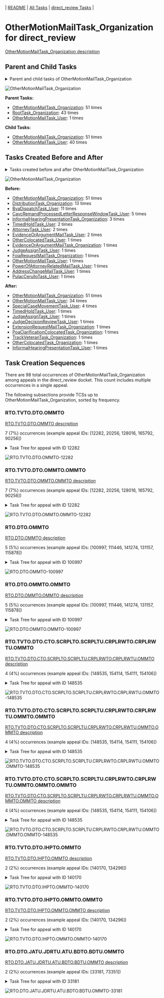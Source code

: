 <!-- DO NOT EDIT THIS FILE.  This file is autogenerated. -->
| [README](../README.md) | [All Tasks](../alltasks.md) | [direct_review Tasks](tasklist.md) |

# OtherMotionMailTask_Organization for direct_review

[OtherMotionMailTask_Organization description](../descr/OtherMotionMailTask_Organization.md)

## Parent and Child Tasks

<details><summary markdown='span'>Parent and child tasks of OtherMotionMailTask_Organization
</summary>

```
digraph G {
rankdir=LR;
node [shape=box]
"OtherMotionMailTask_Organization" -> "OtherMotionMailTask_Organization" [label=51]
"OtherMotionMailTask_Organization" -> "OtherMotionMailTask_User" [label=40]
"OtherMotionMailTask_Organization" -> "OtherMotionMailTask_Organization" [label=51]
"RootTask_Organization" -> "OtherMotionMailTask_Organization" [label=43]
"OtherMotionMailTask_User" -> "OtherMotionMailTask_Organization" [label=1]
}
```
</details>

![OtherMotionMailTask_Organization](dot/OtherMotionMailTask_Organization-parentchild.dot.png)

**Parent Tasks:**

   * [OtherMotionMailTask_Organization](OtherMotionMailTask_Organization.md): 51 times
   * [RootTask_Organization](RootTask_Organization.md): 43 times
   * [OtherMotionMailTask_User](OtherMotionMailTask_User.md): 1 times

**Child Tasks:**

   * [OtherMotionMailTask_Organization](OtherMotionMailTask_Organization.md): 51 times
   * [OtherMotionMailTask_User](OtherMotionMailTask_User.md): 40 times

## Tasks Created Before and After

<details><summary markdown='span'>Tasks created before and after OtherMotionMailTask_Organization</summary>

```
digraph G {
rankdir=LR;

"OtherMotionMailTask_Organization" -> "OtherMotionMailTask_Organization" [label=51]
"OtherMotionMailTask_Organization" -> "OtherMotionMailTask_User" [label=34]
"OtherMotionMailTask_Organization" -> "SpecialCaseMovementTask_User" [label=4]
"OtherMotionMailTask_Organization" -> "TrackVeteranTask_Organization" [label=1]
"OtherMotionMailTask_Organization" -> "TimedHoldTask_User" [label=1]
"OtherMotionMailTask_Organization" -> "PoaClarificationColocatedTask_Organization" [label=1]
"OtherMotionMailTask_Organization" -> "OtherColocatedTask_Organization" [label=1]
"OtherMotionMailTask_Organization" -> "JudgeDecisionReviewTask_User" [label=1]
"OtherMotionMailTask_Organization" -> "JudgeAssignTask_User" [label=1]
"OtherMotionMailTask_Organization" -> "InformalHearingPresentationTask_User" [label=1]
"OtherMotionMailTask_Organization" -> "ExtensionRequestMailTask_Organization" [label=1]
"OtherMotionMailTask_Organization" -> "OtherMotionMailTask_Organization" [label=51]
"DistributionTask_Organization" -> "OtherMotionMailTask_Organization" [label=13]
"BvaDispatchTask_User" -> "OtherMotionMailTask_Organization" [label=11]
"CavcRemandProcessedLetterResponseWindowTask_User" -> "OtherMotionMailTask_Organization" [label=5]
"InformalHearingPresentationTask_Organization" -> "OtherMotionMailTask_Organization" [label=3]
"TimedHoldTask_User" -> "OtherMotionMailTask_Organization" [label=2]
"EvidenceOrArgumentMailTask_User" -> "OtherMotionMailTask_Organization" [label=2]
"AttorneyTask_User" -> "OtherMotionMailTask_Organization" [label=2]
"PulacCerulloTask_User" -> "OtherMotionMailTask_Organization" [label=1]
"PowerOfAttorneyRelatedMailTask_User" -> "OtherMotionMailTask_Organization" [label=1]
"OtherMotionMailTask_User" -> "OtherMotionMailTask_Organization" [label=1]
"OtherColocatedTask_User" -> "OtherMotionMailTask_Organization" [label=1]
"JudgeAssignTask_User" -> "OtherMotionMailTask_Organization" [label=1]
"FoiaRequestMailTask_Organization" -> "OtherMotionMailTask_Organization" [label=1]
"EvidenceOrArgumentMailTask_Organization" -> "OtherMotionMailTask_Organization" [label=1]
"AddressChangeMailTask_User" -> "OtherMotionMailTask_Organization" [label=1]
}
```
</details>

![OtherMotionMailTask_Organization](dot/OtherMotionMailTask_Organization.dot.png)

**Before:**

   * [OtherMotionMailTask_Organization](OtherMotionMailTask_Organization.md): 51 times
   * [DistributionTask_Organization](DistributionTask_Organization.md): 13 times
   * [BvaDispatchTask_User](BvaDispatchTask_User.md): 11 times
   * [CavcRemandProcessedLetterResponseWindowTask_User](CavcRemandProcessedLetterResponseWindowTask_User.md): 5 times
   * [InformalHearingPresentationTask_Organization](InformalHearingPresentationTask_Organization.md): 3 times
   * [TimedHoldTask_User](TimedHoldTask_User.md): 2 times
   * [AttorneyTask_User](AttorneyTask_User.md): 2 times
   * [EvidenceOrArgumentMailTask_User](EvidenceOrArgumentMailTask_User.md): 2 times
   * [OtherColocatedTask_User](OtherColocatedTask_User.md): 1 times
   * [EvidenceOrArgumentMailTask_Organization](EvidenceOrArgumentMailTask_Organization.md): 1 times
   * [JudgeAssignTask_User](JudgeAssignTask_User.md): 1 times
   * [FoiaRequestMailTask_Organization](FoiaRequestMailTask_Organization.md): 1 times
   * [OtherMotionMailTask_User](OtherMotionMailTask_User.md): 1 times
   * [PowerOfAttorneyRelatedMailTask_User](PowerOfAttorneyRelatedMailTask_User.md): 1 times
   * [AddressChangeMailTask_User](AddressChangeMailTask_User.md): 1 times
   * [PulacCerulloTask_User](PulacCerulloTask_User.md): 1 times

**After:**

   * [OtherMotionMailTask_Organization](OtherMotionMailTask_Organization.md): 51 times
   * [OtherMotionMailTask_User](OtherMotionMailTask_User.md): 34 times
   * [SpecialCaseMovementTask_User](SpecialCaseMovementTask_User.md): 4 times
   * [TimedHoldTask_User](TimedHoldTask_User.md): 1 times
   * [JudgeAssignTask_User](JudgeAssignTask_User.md): 1 times
   * [JudgeDecisionReviewTask_User](JudgeDecisionReviewTask_User.md): 1 times
   * [ExtensionRequestMailTask_Organization](ExtensionRequestMailTask_Organization.md): 1 times
   * [PoaClarificationColocatedTask_Organization](PoaClarificationColocatedTask_Organization.md): 1 times
   * [TrackVeteranTask_Organization](TrackVeteranTask_Organization.md): 1 times
   * [OtherColocatedTask_Organization](OtherColocatedTask_Organization.md): 1 times
   * [InformalHearingPresentationTask_User](InformalHearingPresentationTask_User.md): 1 times

## Task Creation Sequences

There are 98 total occurrences of OtherMotionMailTask_Organization among appeals in the direct_review docket.  This count includes multiple occurrences in a single appeal.

The following subsections provide TCSs up to OtherMotionMailTask_Organization, sorted by frequency.

### RTO.TVTO.DTO.OMMTO

[RTO.TVTO.DTO.OMMTO description](../descr/RTO.TVTO.DTO.OMMTO.md)

7 (7%) occurrences (example appeal IDs: [12282, 20256, 128016, 165792, 90256])

<details><summary markdown='span'>Task Tree for appeal with ID 12282</summary>

```
@startuml
skinparam {
  ObjectBorderColor #555
  ObjectBorderThickness 0
  ObjectFontStyle bold
  ObjectFontSize 14
  ObjectAttributeFontColor #333
  ObjectAttributeFontSize 12
}
  object 0.RootTask #8dd3c7 {
Organization
}
  object 1.TrackVeteranTask #bebada {
Organization
}
  object 2.DistributionTask #ffffb3 {
Organization
}
  object 3.OtherMotionMailTask #ffed6f {
Organization  <back:white>    </back>
}
  object 4.OtherMotionMailTask #ffed6f {
Organization  <back:white>    </back>
}
  object 5.OtherMotionMailTask #ffed6f {
User
}
  object 6.JudgeAssignTask #ccebc5 {
User
}
  object 7.JudgeDecisionReviewTask #d9d9d9 {
User
}
  object 8.AttorneyTask #bc80bd {
User
}
  object 9.BvaDispatchTask #b3de69 {
Organization
}
  object 10.BvaDispatchTask #b3de69 {
User
}
0.RootTask -- 1.TrackVeteranTask
0.RootTask -- 2.DistributionTask
0.RootTask -- 3.OtherMotionMailTask
3.OtherMotionMailTask -- 4.OtherMotionMailTask
4.OtherMotionMailTask -- 5.OtherMotionMailTask
0.RootTask -- 6.JudgeAssignTask
0.RootTask -- 7.JudgeDecisionReviewTask
7.JudgeDecisionReviewTask -- 8.AttorneyTask
0.RootTask -- 9.BvaDispatchTask
9.BvaDispatchTask -- 10.BvaDispatchTask
@enduml
```
</details>

![RTO.TVTO.DTO.OMMTO-12282](uml/RTO.TVTO.DTO.OMMTO-12282.png)

### RTO.TVTO.DTO.OMMTO.OMMTO

[RTO.TVTO.DTO.OMMTO.OMMTO description](../descr/RTO.TVTO.DTO.OMMTO.OMMTO.md)

7 (7%) occurrences (example appeal IDs: [12282, 20256, 128016, 165792, 90256])

<details><summary markdown='span'>Task Tree for appeal with ID 12282</summary>

```
@startuml
skinparam {
  ObjectBorderColor #555
  ObjectBorderThickness 0
  ObjectFontStyle bold
  ObjectFontSize 14
  ObjectAttributeFontColor #333
  ObjectAttributeFontSize 12
}
  object 0.RootTask #8dd3c7 {
Organization
}
  object 1.TrackVeteranTask #bebada {
Organization
}
  object 2.DistributionTask #ffffb3 {
Organization
}
  object 3.OtherMotionMailTask #ffed6f {
Organization  <back:white>    </back>
}
  object 4.OtherMotionMailTask #ffed6f {
Organization  <back:white>    </back>
}
  object 5.OtherMotionMailTask #ffed6f {
User
}
  object 6.JudgeAssignTask #ccebc5 {
User
}
  object 7.JudgeDecisionReviewTask #d9d9d9 {
User
}
  object 8.AttorneyTask #bc80bd {
User
}
  object 9.BvaDispatchTask #b3de69 {
Organization
}
  object 10.BvaDispatchTask #b3de69 {
User
}
0.RootTask -- 1.TrackVeteranTask
0.RootTask -- 2.DistributionTask
0.RootTask -- 3.OtherMotionMailTask
3.OtherMotionMailTask -- 4.OtherMotionMailTask
4.OtherMotionMailTask -- 5.OtherMotionMailTask
0.RootTask -- 6.JudgeAssignTask
0.RootTask -- 7.JudgeDecisionReviewTask
7.JudgeDecisionReviewTask -- 8.AttorneyTask
0.RootTask -- 9.BvaDispatchTask
9.BvaDispatchTask -- 10.BvaDispatchTask
@enduml
```
</details>

![RTO.TVTO.DTO.OMMTO.OMMTO-12282](uml/RTO.TVTO.DTO.OMMTO.OMMTO-12282.png)

### RTO.DTO.OMMTO

[RTO.DTO.OMMTO description](../descr/RTO.DTO.OMMTO.md)

5 (5%) occurrences (example appeal IDs: [100997, 111446, 141274, 131157, 115878])

<details><summary markdown='span'>Task Tree for appeal with ID 100997</summary>

```
@startuml
skinparam {
  ObjectBorderColor #555
  ObjectBorderThickness 0
  ObjectFontStyle bold
  ObjectFontSize 14
  ObjectAttributeFontColor #333
  ObjectAttributeFontSize 12
}
  object 0.RootTask #8dd3c7 {
Organization
}
  object 1.DistributionTask #ffffb3 {
Organization
}
  object 2.OtherMotionMailTask #ffed6f {
Organization  <back:white>    </back>
}
  object 3.OtherMotionMailTask #ffed6f {
Organization  <back:white>    </back>
}
  object 4.OtherMotionMailTask #ffed6f {
User
}
  object 5.OtherMotionMailTask #ffed6f {
Organization  <back:white>    </back>
}
  object 6.OtherMotionMailTask #ffed6f {
User
}
  object 7.ExtensionRequestMailTask #fdb462 {
Organization
}
  object 8.ExtensionRequestMailTask #fdb462 {
Organization
}
  object 9.ExtensionRequestMailTask #fdb462 {
User
}
  object 10.OtherMotionMailTask #ffed6f {
User
}
  object 11.TimedHoldTask #fccde5 {
User
}
  object 12.TimedHoldTask #fccde5 {
User
}
0.RootTask -- 1.DistributionTask
0.RootTask -- 2.OtherMotionMailTask
2.OtherMotionMailTask -- 3.OtherMotionMailTask
3.OtherMotionMailTask -- 4.OtherMotionMailTask
4.OtherMotionMailTask -- 5.OtherMotionMailTask
5.OtherMotionMailTask -- 6.OtherMotionMailTask
1.DistributionTask -- 7.ExtensionRequestMailTask
7.ExtensionRequestMailTask -- 8.ExtensionRequestMailTask
8.ExtensionRequestMailTask -- 9.ExtensionRequestMailTask
5.OtherMotionMailTask -- 10.OtherMotionMailTask
9.ExtensionRequestMailTask -- 11.TimedHoldTask
10.OtherMotionMailTask -- 12.TimedHoldTask
@enduml
```
</details>

![RTO.DTO.OMMTO-100997](uml/RTO.DTO.OMMTO-100997.png)

### RTO.DTO.OMMTO.OMMTO

[RTO.DTO.OMMTO.OMMTO description](../descr/RTO.DTO.OMMTO.OMMTO.md)

5 (5%) occurrences (example appeal IDs: [100997, 111446, 141274, 131157, 115878])

<details><summary markdown='span'>Task Tree for appeal with ID 100997</summary>

```
@startuml
skinparam {
  ObjectBorderColor #555
  ObjectBorderThickness 0
  ObjectFontStyle bold
  ObjectFontSize 14
  ObjectAttributeFontColor #333
  ObjectAttributeFontSize 12
}
  object 0.RootTask #8dd3c7 {
Organization
}
  object 1.DistributionTask #ffffb3 {
Organization
}
  object 2.OtherMotionMailTask #ffed6f {
Organization  <back:white>    </back>
}
  object 3.OtherMotionMailTask #ffed6f {
Organization  <back:white>    </back>
}
  object 4.OtherMotionMailTask #ffed6f {
User
}
  object 5.OtherMotionMailTask #ffed6f {
Organization  <back:white>    </back>
}
  object 6.OtherMotionMailTask #ffed6f {
User
}
  object 7.ExtensionRequestMailTask #fdb462 {
Organization
}
  object 8.ExtensionRequestMailTask #fdb462 {
Organization
}
  object 9.ExtensionRequestMailTask #fdb462 {
User
}
  object 10.OtherMotionMailTask #ffed6f {
User
}
  object 11.TimedHoldTask #fccde5 {
User
}
  object 12.TimedHoldTask #fccde5 {
User
}
0.RootTask -- 1.DistributionTask
0.RootTask -- 2.OtherMotionMailTask
2.OtherMotionMailTask -- 3.OtherMotionMailTask
3.OtherMotionMailTask -- 4.OtherMotionMailTask
4.OtherMotionMailTask -- 5.OtherMotionMailTask
5.OtherMotionMailTask -- 6.OtherMotionMailTask
1.DistributionTask -- 7.ExtensionRequestMailTask
7.ExtensionRequestMailTask -- 8.ExtensionRequestMailTask
8.ExtensionRequestMailTask -- 9.ExtensionRequestMailTask
5.OtherMotionMailTask -- 10.OtherMotionMailTask
9.ExtensionRequestMailTask -- 11.TimedHoldTask
10.OtherMotionMailTask -- 12.TimedHoldTask
@enduml
```
</details>

![RTO.DTO.OMMTO.OMMTO-100997](uml/RTO.DTO.OMMTO.OMMTO-100997.png)

### RTO.TVTO.DTO.CTO.SCRPLTO.SCRPLTU.CRPLRWTO.CRPLRWTU.OMMTO

[RTO.TVTO.DTO.CTO.SCRPLTO.SCRPLTU.CRPLRWTO.CRPLRWTU.OMMTO description](../descr/RTO.TVTO.DTO.CTO.SCRPLTO.SCRPLTU.CRPLRWTO.CRPLRWTU.OMMTO.md)

4 (4%) occurrences (example appeal IDs: [148535, 154114, 154111, 154106])

<details><summary markdown='span'>Task Tree for appeal with ID 148535</summary>

```
@startuml
skinparam {
  ObjectBorderColor #555
  ObjectBorderThickness 0
  ObjectFontStyle bold
  ObjectFontSize 14
  ObjectAttributeFontColor #333
  ObjectAttributeFontSize 12
}
  object 0.RootTask #8dd3c7 {
Organization
}
  object 1.TrackVeteranTask #bebada {
Organization
}
  object 2.DistributionTask #ffffb3 {
Organization
}
  object 3.CavcTask #bcbd22 {
Organization
}
  object 4.SendCavcRemandProcessedLetterTask #7f7f7f {
Organization
}
  object 5.SendCavcRemandProcessedLetterTask #7f7f7f {
User
}
  object 6.CavcRemandProcessedLetterResponseWindowTask #1f77b4 {
Organization
}
  object 7.TimedHoldTask #fccde5 {
Organization
}
  object 8.CavcRemandProcessedLetterResponseWindowTask #1f77b4 {
User
}
  object 9.EvidenceOrArgumentMailTask #ffffb3 {
Organization
}
  object 10.EvidenceOrArgumentMailTask #ffffb3 {
Organization
}
  object 11.EvidenceOrArgumentMailTask #ffffb3 {
User
}
  object 12.OtherMotionMailTask #ffed6f {
Organization  <back:white>    </back>
}
  object 13.OtherMotionMailTask #ffed6f {
Organization  <back:white>    </back>
}
  object 14.OtherMotionMailTask #ffed6f {
Organization  <back:white>    </back>
}
  object 15.OtherMotionMailTask #ffed6f {
User
}
  object 16.OtherMotionMailTask #ffed6f {
User
}
  object 17.OtherMotionMailTask #ffed6f {
User
}
  object 18.TimedHoldTask #fccde5 {
User
}
  object 19.JudgeAssignTask #ccebc5 {
User
}
  object 20.JudgeDecisionReviewTask #d9d9d9 {
User
}
  object 21.AttorneyTask #bc80bd {
User
}
  object 22.EvidenceOrArgumentMailTask #ffffb3 {
Organization
}
  object 23.EvidenceOrArgumentMailTask #ffffb3 {
User
}
  object 24.BvaDispatchTask #b3de69 {
Organization
}
  object 25.BvaDispatchTask #b3de69 {
User
}
  object 26.OtherMotionMailTask #ffed6f {
User
}
0.RootTask -- 1.TrackVeteranTask
0.RootTask -- 2.DistributionTask
2.DistributionTask -- 3.CavcTask
3.CavcTask -- 4.SendCavcRemandProcessedLetterTask
4.SendCavcRemandProcessedLetterTask -- 5.SendCavcRemandProcessedLetterTask
3.CavcTask -- 6.CavcRemandProcessedLetterResponseWindowTask
6.CavcRemandProcessedLetterResponseWindowTask -- 7.TimedHoldTask
6.CavcRemandProcessedLetterResponseWindowTask -- 8.CavcRemandProcessedLetterResponseWindowTask
0.RootTask -- 9.EvidenceOrArgumentMailTask
9.EvidenceOrArgumentMailTask -- 10.EvidenceOrArgumentMailTask
10.EvidenceOrArgumentMailTask -- 11.EvidenceOrArgumentMailTask
0.RootTask -- 12.OtherMotionMailTask
12.OtherMotionMailTask -- 13.OtherMotionMailTask
13.OtherMotionMailTask -- 14.OtherMotionMailTask
14.OtherMotionMailTask -- 15.OtherMotionMailTask
14.OtherMotionMailTask -- 16.OtherMotionMailTask
14.OtherMotionMailTask -- 17.OtherMotionMailTask
17.OtherMotionMailTask -- 18.TimedHoldTask
0.RootTask -- 19.JudgeAssignTask
0.RootTask -- 20.JudgeDecisionReviewTask
20.JudgeDecisionReviewTask -- 21.AttorneyTask
0.RootTask -- 22.EvidenceOrArgumentMailTask
22.EvidenceOrArgumentMailTask -- 23.EvidenceOrArgumentMailTask
0.RootTask -- 24.BvaDispatchTask
24.BvaDispatchTask -- 25.BvaDispatchTask
14.OtherMotionMailTask -- 26.OtherMotionMailTask
@enduml
```
</details>

![RTO.TVTO.DTO.CTO.SCRPLTO.SCRPLTU.CRPLRWTO.CRPLRWTU.OMMTO-148535](uml/RTO.TVTO.DTO.CTO.SCRPLTO.SCRPLTU.CRPLRWTO.CRPLRWTU.OMMTO-148535.png)

### RTO.TVTO.DTO.CTO.SCRPLTO.SCRPLTU.CRPLRWTO.CRPLRWTU.OMMTO.OMMTO

[RTO.TVTO.DTO.CTO.SCRPLTO.SCRPLTU.CRPLRWTO.CRPLRWTU.OMMTO.OMMTO description](../descr/RTO.TVTO.DTO.CTO.SCRPLTO.SCRPLTU.CRPLRWTO.CRPLRWTU.OMMTO.OMMTO.md)

4 (4%) occurrences (example appeal IDs: [148535, 154114, 154111, 154106])

<details><summary markdown='span'>Task Tree for appeal with ID 148535</summary>

```
@startuml
skinparam {
  ObjectBorderColor #555
  ObjectBorderThickness 0
  ObjectFontStyle bold
  ObjectFontSize 14
  ObjectAttributeFontColor #333
  ObjectAttributeFontSize 12
}
  object 0.RootTask #8dd3c7 {
Organization
}
  object 1.TrackVeteranTask #bebada {
Organization
}
  object 2.DistributionTask #ffffb3 {
Organization
}
  object 3.CavcTask #bcbd22 {
Organization
}
  object 4.SendCavcRemandProcessedLetterTask #7f7f7f {
Organization
}
  object 5.SendCavcRemandProcessedLetterTask #7f7f7f {
User
}
  object 6.CavcRemandProcessedLetterResponseWindowTask #1f77b4 {
Organization
}
  object 7.TimedHoldTask #fccde5 {
Organization
}
  object 8.CavcRemandProcessedLetterResponseWindowTask #1f77b4 {
User
}
  object 9.EvidenceOrArgumentMailTask #ffffb3 {
Organization
}
  object 10.EvidenceOrArgumentMailTask #ffffb3 {
Organization
}
  object 11.EvidenceOrArgumentMailTask #ffffb3 {
User
}
  object 12.OtherMotionMailTask #ffed6f {
Organization  <back:white>    </back>
}
  object 13.OtherMotionMailTask #ffed6f {
Organization  <back:white>    </back>
}
  object 14.OtherMotionMailTask #ffed6f {
Organization  <back:white>    </back>
}
  object 15.OtherMotionMailTask #ffed6f {
User
}
  object 16.OtherMotionMailTask #ffed6f {
User
}
  object 17.OtherMotionMailTask #ffed6f {
User
}
  object 18.TimedHoldTask #fccde5 {
User
}
  object 19.JudgeAssignTask #ccebc5 {
User
}
  object 20.JudgeDecisionReviewTask #d9d9d9 {
User
}
  object 21.AttorneyTask #bc80bd {
User
}
  object 22.EvidenceOrArgumentMailTask #ffffb3 {
Organization
}
  object 23.EvidenceOrArgumentMailTask #ffffb3 {
User
}
  object 24.BvaDispatchTask #b3de69 {
Organization
}
  object 25.BvaDispatchTask #b3de69 {
User
}
  object 26.OtherMotionMailTask #ffed6f {
User
}
0.RootTask -- 1.TrackVeteranTask
0.RootTask -- 2.DistributionTask
2.DistributionTask -- 3.CavcTask
3.CavcTask -- 4.SendCavcRemandProcessedLetterTask
4.SendCavcRemandProcessedLetterTask -- 5.SendCavcRemandProcessedLetterTask
3.CavcTask -- 6.CavcRemandProcessedLetterResponseWindowTask
6.CavcRemandProcessedLetterResponseWindowTask -- 7.TimedHoldTask
6.CavcRemandProcessedLetterResponseWindowTask -- 8.CavcRemandProcessedLetterResponseWindowTask
0.RootTask -- 9.EvidenceOrArgumentMailTask
9.EvidenceOrArgumentMailTask -- 10.EvidenceOrArgumentMailTask
10.EvidenceOrArgumentMailTask -- 11.EvidenceOrArgumentMailTask
0.RootTask -- 12.OtherMotionMailTask
12.OtherMotionMailTask -- 13.OtherMotionMailTask
13.OtherMotionMailTask -- 14.OtherMotionMailTask
14.OtherMotionMailTask -- 15.OtherMotionMailTask
14.OtherMotionMailTask -- 16.OtherMotionMailTask
14.OtherMotionMailTask -- 17.OtherMotionMailTask
17.OtherMotionMailTask -- 18.TimedHoldTask
0.RootTask -- 19.JudgeAssignTask
0.RootTask -- 20.JudgeDecisionReviewTask
20.JudgeDecisionReviewTask -- 21.AttorneyTask
0.RootTask -- 22.EvidenceOrArgumentMailTask
22.EvidenceOrArgumentMailTask -- 23.EvidenceOrArgumentMailTask
0.RootTask -- 24.BvaDispatchTask
24.BvaDispatchTask -- 25.BvaDispatchTask
14.OtherMotionMailTask -- 26.OtherMotionMailTask
@enduml
```
</details>

![RTO.TVTO.DTO.CTO.SCRPLTO.SCRPLTU.CRPLRWTO.CRPLRWTU.OMMTO.OMMTO-148535](uml/RTO.TVTO.DTO.CTO.SCRPLTO.SCRPLTU.CRPLRWTO.CRPLRWTU.OMMTO.OMMTO-148535.png)

### RTO.TVTO.DTO.CTO.SCRPLTO.SCRPLTU.CRPLRWTO.CRPLRWTU.OMMTO.OMMTO.OMMTO

[RTO.TVTO.DTO.CTO.SCRPLTO.SCRPLTU.CRPLRWTO.CRPLRWTU.OMMTO.OMMTO.OMMTO description](../descr/RTO.TVTO.DTO.CTO.SCRPLTO.SCRPLTU.CRPLRWTO.CRPLRWTU.OMMTO.OMMTO.OMMTO.md)

4 (4%) occurrences (example appeal IDs: [148535, 154114, 154111, 154106])

<details><summary markdown='span'>Task Tree for appeal with ID 148535</summary>

```
@startuml
skinparam {
  ObjectBorderColor #555
  ObjectBorderThickness 0
  ObjectFontStyle bold
  ObjectFontSize 14
  ObjectAttributeFontColor #333
  ObjectAttributeFontSize 12
}
  object 0.RootTask #8dd3c7 {
Organization
}
  object 1.TrackVeteranTask #bebada {
Organization
}
  object 2.DistributionTask #ffffb3 {
Organization
}
  object 3.CavcTask #bcbd22 {
Organization
}
  object 4.SendCavcRemandProcessedLetterTask #7f7f7f {
Organization
}
  object 5.SendCavcRemandProcessedLetterTask #7f7f7f {
User
}
  object 6.CavcRemandProcessedLetterResponseWindowTask #1f77b4 {
Organization
}
  object 7.TimedHoldTask #fccde5 {
Organization
}
  object 8.CavcRemandProcessedLetterResponseWindowTask #1f77b4 {
User
}
  object 9.EvidenceOrArgumentMailTask #ffffb3 {
Organization
}
  object 10.EvidenceOrArgumentMailTask #ffffb3 {
Organization
}
  object 11.EvidenceOrArgumentMailTask #ffffb3 {
User
}
  object 12.OtherMotionMailTask #ffed6f {
Organization  <back:white>    </back>
}
  object 13.OtherMotionMailTask #ffed6f {
Organization  <back:white>    </back>
}
  object 14.OtherMotionMailTask #ffed6f {
Organization  <back:white>    </back>
}
  object 15.OtherMotionMailTask #ffed6f {
User
}
  object 16.OtherMotionMailTask #ffed6f {
User
}
  object 17.OtherMotionMailTask #ffed6f {
User
}
  object 18.TimedHoldTask #fccde5 {
User
}
  object 19.JudgeAssignTask #ccebc5 {
User
}
  object 20.JudgeDecisionReviewTask #d9d9d9 {
User
}
  object 21.AttorneyTask #bc80bd {
User
}
  object 22.EvidenceOrArgumentMailTask #ffffb3 {
Organization
}
  object 23.EvidenceOrArgumentMailTask #ffffb3 {
User
}
  object 24.BvaDispatchTask #b3de69 {
Organization
}
  object 25.BvaDispatchTask #b3de69 {
User
}
  object 26.OtherMotionMailTask #ffed6f {
User
}
0.RootTask -- 1.TrackVeteranTask
0.RootTask -- 2.DistributionTask
2.DistributionTask -- 3.CavcTask
3.CavcTask -- 4.SendCavcRemandProcessedLetterTask
4.SendCavcRemandProcessedLetterTask -- 5.SendCavcRemandProcessedLetterTask
3.CavcTask -- 6.CavcRemandProcessedLetterResponseWindowTask
6.CavcRemandProcessedLetterResponseWindowTask -- 7.TimedHoldTask
6.CavcRemandProcessedLetterResponseWindowTask -- 8.CavcRemandProcessedLetterResponseWindowTask
0.RootTask -- 9.EvidenceOrArgumentMailTask
9.EvidenceOrArgumentMailTask -- 10.EvidenceOrArgumentMailTask
10.EvidenceOrArgumentMailTask -- 11.EvidenceOrArgumentMailTask
0.RootTask -- 12.OtherMotionMailTask
12.OtherMotionMailTask -- 13.OtherMotionMailTask
13.OtherMotionMailTask -- 14.OtherMotionMailTask
14.OtherMotionMailTask -- 15.OtherMotionMailTask
14.OtherMotionMailTask -- 16.OtherMotionMailTask
14.OtherMotionMailTask -- 17.OtherMotionMailTask
17.OtherMotionMailTask -- 18.TimedHoldTask
0.RootTask -- 19.JudgeAssignTask
0.RootTask -- 20.JudgeDecisionReviewTask
20.JudgeDecisionReviewTask -- 21.AttorneyTask
0.RootTask -- 22.EvidenceOrArgumentMailTask
22.EvidenceOrArgumentMailTask -- 23.EvidenceOrArgumentMailTask
0.RootTask -- 24.BvaDispatchTask
24.BvaDispatchTask -- 25.BvaDispatchTask
14.OtherMotionMailTask -- 26.OtherMotionMailTask
@enduml
```
</details>

![RTO.TVTO.DTO.CTO.SCRPLTO.SCRPLTU.CRPLRWTO.CRPLRWTU.OMMTO.OMMTO.OMMTO-148535](uml/RTO.TVTO.DTO.CTO.SCRPLTO.SCRPLTU.CRPLRWTO.CRPLRWTU.OMMTO.OMMTO.OMMTO-148535.png)

### RTO.TVTO.DTO.IHPTO.OMMTO

[RTO.TVTO.DTO.IHPTO.OMMTO description](../descr/RTO.TVTO.DTO.IHPTO.OMMTO.md)

2 (2%) occurrences (example appeal IDs: [140170, 134296])

<details><summary markdown='span'>Task Tree for appeal with ID 140170</summary>

```
@startuml
skinparam {
  ObjectBorderColor #555
  ObjectBorderThickness 0
  ObjectFontStyle bold
  ObjectFontSize 14
  ObjectAttributeFontColor #333
  ObjectAttributeFontSize 12
}
  object 0.RootTask #8dd3c7 {
Organization
}
  object 1.TrackVeteranTask #bebada {
Organization
}
  object 2.DistributionTask #ffffb3 {
Organization
}
  object 3.InformalHearingPresentationTask #fdb462 {
Organization
}
  object 4.OtherMotionMailTask #ffed6f {
Organization  <back:white>    </back>
}
  object 5.OtherMotionMailTask #ffed6f {
Organization  <back:white>    </back>
}
  object 6.OtherMotionMailTask #ffed6f {
User
}
0.RootTask -- 1.TrackVeteranTask
0.RootTask -- 2.DistributionTask
2.DistributionTask -- 3.InformalHearingPresentationTask
0.RootTask -- 4.OtherMotionMailTask
4.OtherMotionMailTask -- 5.OtherMotionMailTask
5.OtherMotionMailTask -- 6.OtherMotionMailTask
@enduml
```
</details>

![RTO.TVTO.DTO.IHPTO.OMMTO-140170](uml/RTO.TVTO.DTO.IHPTO.OMMTO-140170.png)

### RTO.TVTO.DTO.IHPTO.OMMTO.OMMTO

[RTO.TVTO.DTO.IHPTO.OMMTO.OMMTO description](../descr/RTO.TVTO.DTO.IHPTO.OMMTO.OMMTO.md)

2 (2%) occurrences (example appeal IDs: [140170, 134296])

<details><summary markdown='span'>Task Tree for appeal with ID 140170</summary>

```
@startuml
skinparam {
  ObjectBorderColor #555
  ObjectBorderThickness 0
  ObjectFontStyle bold
  ObjectFontSize 14
  ObjectAttributeFontColor #333
  ObjectAttributeFontSize 12
}
  object 0.RootTask #8dd3c7 {
Organization
}
  object 1.TrackVeteranTask #bebada {
Organization
}
  object 2.DistributionTask #ffffb3 {
Organization
}
  object 3.InformalHearingPresentationTask #fdb462 {
Organization
}
  object 4.OtherMotionMailTask #ffed6f {
Organization  <back:white>    </back>
}
  object 5.OtherMotionMailTask #ffed6f {
Organization  <back:white>    </back>
}
  object 6.OtherMotionMailTask #ffed6f {
User
}
0.RootTask -- 1.TrackVeteranTask
0.RootTask -- 2.DistributionTask
2.DistributionTask -- 3.InformalHearingPresentationTask
0.RootTask -- 4.OtherMotionMailTask
4.OtherMotionMailTask -- 5.OtherMotionMailTask
5.OtherMotionMailTask -- 6.OtherMotionMailTask
@enduml
```
</details>

![RTO.TVTO.DTO.IHPTO.OMMTO.OMMTO-140170](uml/RTO.TVTO.DTO.IHPTO.OMMTO.OMMTO-140170.png)

### RTO.DTO.JATU.JDRTU.ATU.BDTO.BDTU.OMMTO

[RTO.DTO.JATU.JDRTU.ATU.BDTO.BDTU.OMMTO description](../descr/RTO.DTO.JATU.JDRTU.ATU.BDTO.BDTU.OMMTO.md)

2 (2%) occurrences (example appeal IDs: [33181, 73351])

<details><summary markdown='span'>Task Tree for appeal with ID 33181</summary>

```
@startuml
skinparam {
  ObjectBorderColor #555
  ObjectBorderThickness 0
  ObjectFontStyle bold
  ObjectFontSize 14
  ObjectAttributeFontColor #333
  ObjectAttributeFontSize 12
}
  object 0.RootTask #8dd3c7 {
Organization
}
  object 1.TrackVeteranTask #bebada {
Organization
}
  object 2.DistributionTask #ffffb3 {
Organization
}
  object 3.InformalHearingPresentationTask #fdb462 {
Organization
}
  object 4.InformalHearingPresentationTask #fdb462 {
User
}
  object 5.JudgeAssignTask #ccebc5 {
User
}
  object 6.JudgeDecisionReviewTask #d9d9d9 {
User
}
  object 7.AttorneyTask #bc80bd {
User
}
  object 8.BvaDispatchTask #b3de69 {
Organization
}
  object 9.BvaDispatchTask #b3de69 {
User
}
  object 10.OtherMotionMailTask #ffed6f {
Organization  <back:white>    </back>
}
  object 11.OtherMotionMailTask #ffed6f {
Organization  <back:white>    </back>
}
  object 12.OtherMotionMailTask #ffed6f {
User
}
  object 13.ClearAndUnmistakeableErrorMailTask #b3de69 {
Organization
}
  object 14.ClearAndUnmistakeableErrorMailTask #b3de69 {
Organization
}
  object 15.ClearAndUnmistakeableErrorMailTask #b3de69 {
User
}
0.RootTask -- 1.TrackVeteranTask
0.RootTask -- 2.DistributionTask
2.DistributionTask -- 3.InformalHearingPresentationTask
3.InformalHearingPresentationTask -- 4.InformalHearingPresentationTask
0.RootTask -- 5.JudgeAssignTask
0.RootTask -- 6.JudgeDecisionReviewTask
6.JudgeDecisionReviewTask -- 7.AttorneyTask
0.RootTask -- 8.BvaDispatchTask
8.BvaDispatchTask -- 9.BvaDispatchTask
0.RootTask -- 10.OtherMotionMailTask
10.OtherMotionMailTask -- 11.OtherMotionMailTask
11.OtherMotionMailTask -- 12.OtherMotionMailTask
0.RootTask -- 13.ClearAndUnmistakeableErrorMailTask
13.ClearAndUnmistakeableErrorMailTask -- 14.ClearAndUnmistakeableErrorMailTask
14.ClearAndUnmistakeableErrorMailTask -- 15.ClearAndUnmistakeableErrorMailTask
@enduml
```
</details>

![RTO.DTO.JATU.JDRTU.ATU.BDTO.BDTU.OMMTO-33181](uml/RTO.DTO.JATU.JDRTU.ATU.BDTO.BDTU.OMMTO-33181.png)

